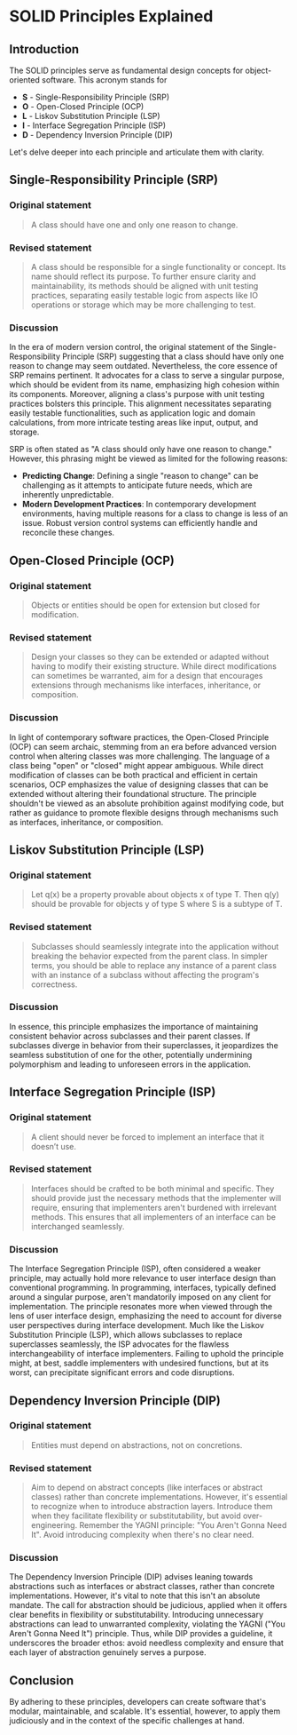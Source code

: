 # SOLID Principles Explained

## Introduction

The SOLID principles serve as fundamental design concepts for object-oriented software. This acronym stands for
* **S** - Single-Responsibility Principle (SRP)
* **O** - Open-Closed Principle (OCP)
* **L** - Liskov Substitution Principle (LSP)
* **I** - Interface Segregation Principle (ISP)
* **D** - Dependency Inversion Principle (DIP)

Let's delve deeper into each principle and articulate them with clarity.

## Single-Responsibility Principle (SRP)

### Original statement

> A class should have one and only one reason to change.

### Revised statement

> A class should be responsible for a single functionality or concept. Its name should reflect its purpose. To further ensure clarity and maintainability, its methods should be aligned with unit testing practices, separating easily testable logic from aspects like IO operations or storage which may be more challenging to test.

### Discussion

In the era of modern version control, the original statement of the Single-Responsibility Principle (SRP) suggesting that a class should have only one reason to change may seem outdated. Nevertheless, the core essence of SRP remains pertinent. It advocates for a class to serve a singular purpose, which should be evident from its name, emphasizing high cohesion within its components. Moreover, aligning a class's purpose with unit testing practices bolsters this principle. This alignment necessitates separating easily testable functionalities, such as application logic and domain calculations, from more intricate testing areas like input, output, and storage.

SRP is often stated as "A class should only have one reason to change." However, this phrasing might be viewed as limited for the following reasons:
* **Predicting Change**: Defining a single "reason to change" can be challenging as it attempts to anticipate future needs, which are inherently unpredictable.
* **Modern Development Practices**: In contemporary development environments, having multiple reasons for a class to change is less of an issue. Robust version control systems can efficiently handle and reconcile these changes.

## Open-Closed Principle (OCP)

### Original statement

> Objects or entities should be open for extension but closed for modification.

### Revised statement

> Design your classes so they can be extended or adapted without having to modify their existing structure. While direct modifications can sometimes be warranted, aim for a design that encourages extensions through mechanisms like interfaces, inheritance, or composition.

### Discussion

In light of contemporary software practices, the Open-Closed Principle (OCP) can seem archaic, stemming from an era before advanced version control when altering classes was more challenging. The language of a class being "open" or "closed" might appear ambiguous. While direct modification of classes can be both practical and efficient in certain scenarios, OCP emphasizes the value of designing classes that can be extended without altering their foundational structure. The principle shouldn't be viewed as an absolute prohibition against modifying code, but rather as guidance to promote flexible designs through mechanisms such as interfaces, inheritance, or composition.

## Liskov Substitution Principle (LSP)

### Original statement

> Let q(x) be a property provable about objects x of type T. Then q(y) should be provable for objects y of type S where S is a subtype of T.

### Revised statement

> Subclasses should seamlessly integrate into the application without breaking the behavior expected from the parent class. In simpler terms, you should be able to replace any instance of a parent class with an instance of a subclass without affecting the program's correctness.

### Discussion

In essence, this principle emphasizes the importance of maintaining consistent behavior across subclasses and their parent classes. If subclasses diverge in behavior from their superclasses, it jeopardizes the seamless substitution of one for the other, potentially undermining polymorphism and leading to unforeseen errors in the application.

## Interface Segregation Principle (ISP)

### Original statement

> A client should never be forced to implement an interface that it doesn’t use.

### Revised statement

> Interfaces should be crafted to be both minimal and specific. They should provide just the necessary methods that the implementer will require, ensuring that implementers aren't burdened with irrelevant methods. This ensures that all implementers of an interface can be interchanged seamlessly.

### Discussion

The Interface Segregation Principle (ISP), often considered a weaker principle, may actually hold more relevance to user interface design than conventional programming. In programming, interfaces, typically defined around a singular purpose, aren't mandatorily imposed on any client for implementation. The principle resonates more when viewed through the lens of user interface design, emphasizing the need to account for diverse user perspectives during interface development. Much like the Liskov Substitution Principle (LSP), which allows subclasses to replace superclasses seamlessly, the ISP advocates for the flawless interchangeability of interface implementers. Failing to uphold the principle might, at best, saddle implementers with undesired functions, but at its worst, can precipitate significant errors and code disruptions.

## Dependency Inversion Principle (DIP)

### Original statement

> Entities must depend on abstractions, not on concretions.

### Revised statement

> Aim to depend on abstract concepts (like interfaces or abstract classes) rather than concrete implementations. However, it's essential to recognize when to introduce abstraction layers. Introduce them when they facilitate flexibility or substitutability, but avoid over-engineering. Remember the YAGNI principle: "You Aren't Gonna Need It". Avoid introducing complexity when there's no clear need.

### Discussion

The Dependency Inversion Principle (DIP) advises leaning towards abstractions such as interfaces or abstract classes, rather than concrete implementations. However, it's vital to note that this isn't an absolute mandate. The call for abstraction should be judicious, applied when it offers clear benefits in flexibility or substitutability. Introducing unnecessary abstractions can lead to unwarranted complexity, violating the YAGNI ("You Aren't Gonna Need It") principle. Thus, while DIP provides a guideline, it underscores the broader ethos: avoid needless complexity and ensure that each layer of abstraction genuinely serves a purpose.

## Conclusion

By adhering to these principles, developers can create software that's modular, maintainable, and scalable. It's essential, however, to apply them judiciously and in the context of the specific challenges at hand.

<!-- DSG/ChatGPT 7/25/2023 -->
